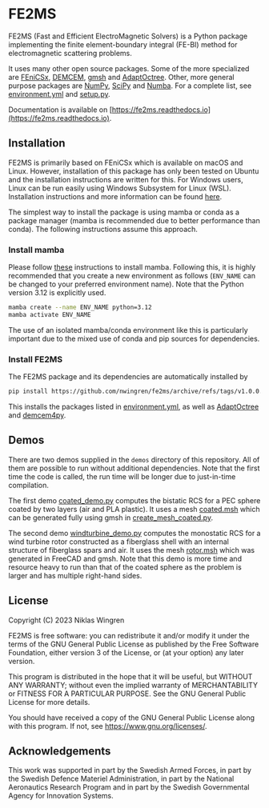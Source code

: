 # FE2MS

FE2MS (Fast and Efficient ElectroMagnetic Solvers) is a Python package implementing the finite element-boundary integral (FE-BI) method for electromagnetic scattering problems.

It uses many other open source packages. Some of the more specialized are [FEniCSx](https://fenicsproject.org/), [DEMCEM](https://github.com/thanospol/DEMCEM), [gmsh](https://gmsh.info/) and [AdaptOctree](https://github.com/Excalibur-SLE/AdaptOctree). Other, more general purpose packages are [NumPy](https://numpy.org/), [SciPy](https://scipy.org/) and [Numba](https://numba.pydata.org/). For a complete list, see [environment.yml](environment.yml) and [setup.py](setup.py).

Documentation is available on [https://fe2ms.readthedocs.io](https://fe2ms.readthedocs.io).


## Installation

FE2MS is primarily based on FEniCSx which is available on macOS and Linux. However, installation of this package has only been tested on Ubuntu and the installation instructions are written for this. For Windows users, Linux can be run easily using Windows Subsystem for Linux (WSL). Installation instructions and more information can be found [here](https://learn.microsoft.com/en-us/windows/wsl/install).

The simplest way to install the package is using mamba or conda as a package manager (mamba is recommended due to better performance than conda). The following instructions assume this approach.

### Install mamba

Please follow [these](https://github.com/conda-forge/miniforge#mambaforge) instructions to install mamba. Following this, it is highly recommended that you create a new environment as follows (```ENV_NAME``` can be changed to your preferred environment name). Note that the Python version 3.12 is explicitly used.

```bash
mamba create --name ENV_NAME python=3.12
mamba activate ENV_NAME
```

The use of an isolated mamba/conda environment like this is particularly important due to the mixed use of conda and pip sources for dependencies.

### Install FE2MS

The FE2MS package and its dependencies are automatically installed by
```bash
pip install https://github.com/nwingren/fe2ms/archive/refs/tags/v1.0.0.tar.gz
```

This installs the packages listed in [environment.yml](environment.yml), as well as [AdaptOctree](https://github.com/Excalibur-SLE/AdaptOctree) and [demcem4py](https://github.com/nwingren/demcem4py).

## Demos

There are two demos supplied in the ```demos``` directory of this repository. All of them are possible to run without additional dependencies. Note that the first time the code is called, the run time will be longer due to just-in-time compilation.

The first demo [coated_demo.py](demos/coated_demo.py) computes the bistatic RCS for a PEC sphere coated by two layers (air and PLA plastic). It uses a mesh [coated.msh](demos/coated.msh) which can be generated fully using gmsh in [create_mesh_coated.py](demos/create_mesh_coated.py).

The second demo [windturbine_demo.py](demos/windturbine_demo.py) computes the monostatic RCS for a wind turbine rotor constructed as a fiberglass shell with an internal structure of fiberglass spars and air. It uses the mesh [rotor.msh](demos/rotor.msh) which was generated in FreeCAD and gmsh. Note that this demo is more time and resource heavy to run than that of the coated sphere as the problem is larger and has multiple right-hand sides.

## License

Copyright (C) 2023 Niklas Wingren

FE2MS is free software: you can redistribute it and/or modify
it under the terms of the GNU General Public License as published by
the Free Software Foundation, either version 3 of the License, or
(at your option) any later version.

This program is distributed in the hope that it will be useful,
but WITHOUT ANY WARRANTY; without even the implied warranty of
MERCHANTABILITY or FITNESS FOR A PARTICULAR PURPOSE.  See the
GNU General Public License for more details.

You should have received a copy of the GNU General Public License
along with this program.  If not, see <https://www.gnu.org/licenses/>.

## Acknowledgements
This work was supported in part by the Swedish Armed Forces, in part by the Swedish Defence Materiel Administration, in part by the National Aeronautics Research Program and in part by the Swedish Governmental Agency for Innovation Systems.
